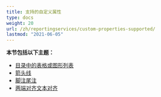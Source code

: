 ```yaml
---
title: 支持的自定义属性
type: docs
weight: 20
url: /zh/reportingservices/custom-properties-supported/
lastmod: "2021-06-05"
---
```


**本节包括以下主题：**

- [目录中的表格或图形列表](/pdf/zh/reportingservices/table-of-contents-list-of-tables-or-figures/)
- [箭头线](/pdf/zh/reportingservices/line-arrows/)
- [脚注尾注](/pdf/zh/reportingservices/footnote-endnote/)
- [两端对齐文本对齐](/pdf/zh/reportingservices/justify-fulljustify-text-alignment/)